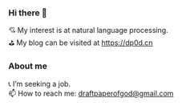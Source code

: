 ### Hi there 👋
💘 My interest is at natural language processing.<br/>
⛳ My blog can be visited at https://dp0d.cn

### About me
📞 I’m seeking a job.<br/>
📫 How to reach me: draftpaperofgod@gmail.com
